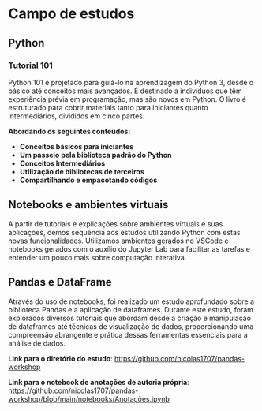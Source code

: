 # Campo de estudos

## Python
### Tutorial 101

Python 101 é projetado para guiá-lo na aprendizagem do Python 3, desde o básico até conceitos mais avançados. É destinado a indivíduos que têm experiência prévia em programação, mas são novos em Python. O livro é estruturado para cobrir materiais tanto para iniciantes quanto intermediários, divididos em cinco partes.

__Abordando os seguintes conteúdos:__

- __Conceitos básicos para iniciantes__
- __Um passeio pela biblioteca padrão do Python__
- __Conceitos Intermediários__
- __Utilização de bibliotecas de terceiros__
- __Compartilhando e empacotando códigos__

## 
## Notebooks e ambientes virtuais
  
A partir de tutoriais e explicações sobre ambientes virtuais e suas aplicações, demos sequência aos estudos utilizando Python com estas novas funcionalidades. Utilizamos ambientes gerados no VSCode e notebooks gerados com o auxílio do Jupyter Lab para facilitar as tarefas e entender um pouco mais sobre computação interativa.

##
## Pandas e DataFrame

Através do uso de notebooks, foi realizado um estudo aprofundado sobre a biblioteca Pandas e a aplicação de dataframes. Durante este estudo, foram explorados diversos tutoriais que abordam desde a criação e manipulação de dataframes até técnicas de visualização de dados, proporcionando uma compreensão abrangente e prática dessas ferramentas essenciais para a análise de dados.

__Link para o diretório do estudo__: https://github.com/nicolas1707/pandas-workshop

__Link para o notebook de anotações de autoria própria__: https://github.com/nicolas1707/pandas-workshop/blob/main/notebooks/Anotações.ipynb






